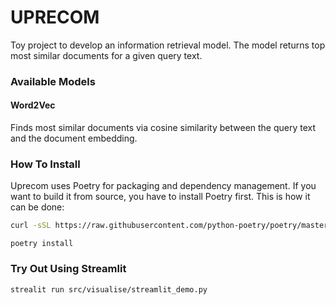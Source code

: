 # UPRECOM
Toy project to develop an information retrieval model. The model returns top most similar documents
for a given query text.

### Available Models

#### Word2Vec
Finds most similar documents via cosine similarity between the query text and the document embedding.

### How To Install
Uprecom uses Poetry for packaging and dependency management. If you want to build it from source,
you have to install Poetry first. This is how it can be done:

```bash
curl -sSL https://raw.githubusercontent.com/python-poetry/poetry/master/get-poetry.py | python
```

```
poetry install
```

### Try Out Using Streamlit

```
strealit run src/visualise/streamlit_demo.py
```
